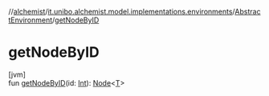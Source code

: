 //[alchemist](../../../index.md)/[it.unibo.alchemist.model.implementations.environments](../index.md)/[AbstractEnvironment](index.md)/[getNodeByID](get-node-by-i-d.md)

# getNodeByID

[jvm]\
fun [getNodeByID](get-node-by-i-d.md)(id: [Int](https://kotlinlang.org/api/latest/jvm/stdlib/kotlin/-int/index.html)): [Node](../../it.unibo.alchemist.model.interfaces/-node/index.md)<[T](../../it.unibo.alchemist.model.implementations.layers/-step-layer/index.md)>
